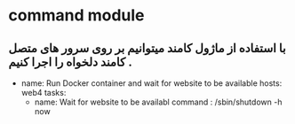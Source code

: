 # command module


با استفاده از ماژول کامند میتوانیم بر روی سرور های متصل کامند دلخواه را اجرا کنیم .
---
- name: Run Docker container and wait for website to be available
  hosts: web4
  tasks:
    - name: Wait for website to be availabl
      command : /sbin/shutdown -h now
```

